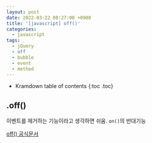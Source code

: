 ```yaml
---
layout: post
date: 2022-03-22 08:27:00 +0900
title: '[javascript] off()'
categories:
  - javascript
tags:
  - jQuery
  - off
  - bubble
  - event
  - method
---
```


* Kramdown table of contents
{:toc .toc}

## .off()

이벤트를 제거하는 기능이라고 생각하면 쉬움. `on()`의 반대기능

[off() 공식문서](https://api.jquery.com/off/)
